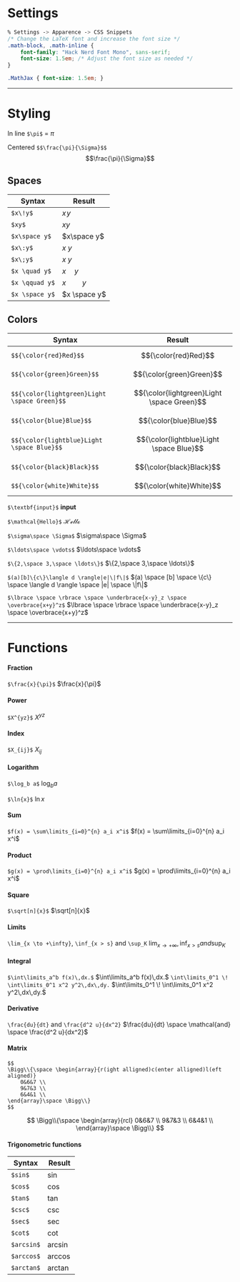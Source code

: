 
# Settings

```css
% Settings -> Apparence -> CSS Snippets
/* Change the LaTeX font and increase the font size */
.math-block, .math-inline {
    font-family: "Hack Nerd Font Mono", sans-serif;
    font-size: 1.5em; /* Adjust the font size as needed */
}

.MathJax { font-size: 1.5em; }
```

---
# Styling

In line `$\pi$` = $\pi$

Centered `$$\frac{\pi}{\Sigma}$$` $$\frac{\pi}{\Sigma}$$

## Spaces

| Syntax         | Result       |
| -------------- | ------------ |
| `$x\!y$`       | $x\!y$       |
| `$xy$`         | $xy$         |
| `$x\space y$`  | $x\space y$  |
| `$x\:y$`       | $x\:y$       |
| `$x\;y$`       | $x\;y$       |
| `$x \quad y$`  | $x \quad y$  |
| `$x \qquad y$` | $x \qquad y$ |
| `$x \space y$` | $x \space y$ |

## Colors

| Syntax                                       | Result                                     |
| -------------------------------------------- | ------------------------------------------ |
| `$${\color{red}Red}$$`                       | $${\color{red}Red}$$                       |
| `$${\color{green}Green}$$`                   | $${\color{green}Green}$$                   |
| `$${\color{lightgreen}Light \space Green}$$` | $${\color{lightgreen}Light \space Green}$$ |
| `$${\color{blue}Blue}$$`                     | $${\color{blue}Blue}$$                     |
| `$${\color{lightblue}Light \space Blue}$$`   | $${\color{lightblue}Light \space Blue}$$   |
| `$${\color{black}Black}$$`                   | $${\color{black}Black}$$                   |
| `$${\color{white}White}$$`                   | $${\color{white}White}$$                   |

`$\textbf{input}$`
$\textbf{input}$

`$\mathcal{Hello}$`
$\mathcal{Hello}$

`$\sigma\space \Sigma$`
$\sigma\space \Sigma$

`$\ldots\space \vdots$`
$\ldots\space \vdots$

`$\{2,\space 3,\space \ldots\}$`
$\{2,\space 3,\space \ldots\}$

`$(a)[b]\{c\}\langle d \rangle|e|\|f\|$`
$(a) \space [b] \space \{c\} \space \langle d \rangle \space |e| \space \|f\|$

`$\lbrace \space \rbrace \space \underbrace{x-y}_z \space \overbrace{x+y}^z$`
$\lbrace \space \rbrace \space \underbrace{x-y}_z \space \overbrace{x+y}^z$


---
# Functions

#### Fraction
 `$\frac{x}{\pi}$`
$\frac{x}{\pi}$

#### Power
`$X^{yz}$`
$X^{yz}$ 

#### Index
`$X_{ij}$`
$X_{ij}$

#### Logarithm
`$\log_b a$`
$\log_b a$

`$\ln{x}$`
$\ln{x}$

#### Sum
`$f(x) = \sum\limits_{i=0}^{n} a_i x^i$`
$f(x) = \sum\limits_{i=0}^{n} a_i x^i$
#### Product
`$g(x) = \prod\limits_{i=0}^{n} a_i x^i$`
$g(x) = \prod\limits_{i=0}^{n} a_i x^i$

#### Square
`$\sqrt[n]{x}$`
$\sqrt[n]{x}$

#### Limits
`\lim_{x \to +\infty}`, `\inf_{x > s}` and `\sup_K`
$\lim_{x \to +\infty}, \inf_{x > s} and \sup_K$

#### Integral
`$\int\limits_a^b f(x)\,dx.$`
$\int\limits_a^b f(x)\,dx.$
`\int\limits_0^1 \! \int\limits_0^1 x^2 y^2\,dx\,dy.`
$\int\limits_0^1 \! \int\limits_0^1 x^2 y^2\,dx\,dy.$
#### Derivative
`\frac{du}{dt}` and `\frac{d^2 u}{dx^2}`
$\frac{du}{dt} \space \mathcal{and} \space \frac{d^2 u}{dx^2}$

#### Matrix

```text
$$
\Bigg\\{\space \begin{array}{r(ight alligned)c(enter alligned)l(eft aligned)}
	0&6&7 \\
	9&7&3 \\
	6&4&1 \\
\end{array}\space \Bigg\\}
$$
```

$$
\Bigg\\{\space \begin{array}{rcl}
	0&6&7 \\
	9&7&3 \\
	6&4&1 \\
\end{array}\space \Bigg\\}
$$


#### Trigonometric functions

| Syntax     | Result    |
| ---------- | --------- |
| `$sin$`    | $\sin$    |
| `$cos$`    | $\cos$    |
| `$tan$`    | $\tan$    |
| `$csc$`    | $\csc$    |
| `$sec$`    | $\sec$    |
| `$cot$`    | $\cot$    |
| `$arcsin$` | $\arcsin$ |
| `$arccos$` | $\arccos$ |
| `$arctan$` | $\arctan$ |
